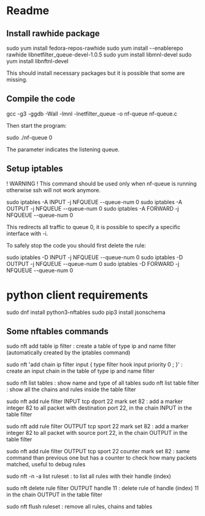 # Readme

## Install rawhide package

sudo yum install fedora-repos-rawhide
sudo yum install --enablerepo rawhide libnetfilter_queue-devel-1.0.5
sudo yum install libmnl-devel
sudo yum install libnftnl-devel

This should install necessary packages but it is possible that some are missing.

## Compile the code

gcc -g3 -ggdb -Wall -lmnl -lnetfilter_queue -o nf-queue nf-queue.c

Then start the program:

sudo ./nf-queue 0

The parameter indicates the listening queue.

## Setup iptables

! WARNING ! This command should be used only when nf-queue is running otherwise ssh will not work anymore.

sudo iptables -A INPUT -j NFQUEUE --queue-num 0
sudo iptables -A OUTPUT -j NFQUEUE --queue-num 0
sudo iptables -A FORWARD -j NFQUEUE --queue-num 0

This redirects all traffic to queue 0, it is possible to specify a specific interface with -i.

To safely stop the code you should first delete the rule:

sudo iptables -D INPUT -j NFQUEUE --queue-num 0
sudo iptables -D OUTPUT -j NFQUEUE --queue-num 0
sudo iptables -D FORWARD -j NFQUEUE --queue-num 0

# python client requirements 

sudo dnf install python3-nftables
sudo pip3 install jsonschema

## Some nftables commands

sudo nft add table ip filter : create a table of type ip and name filter (automatically created by the iptables command)

sudo nft 'add chain ip filter input { type filter hook input priority 0 ; }' : create an input chain in the table of type ip and name filter

sudo nft list tables : show name and type of all tables
sudo nft list table filter : show all the chains and rules inside the table filter

sudo nft add rule filter INPUT tcp dport 22 mark set 82 : add a marker integer 82 to all packet with destination port 22, in the chain INPUT in the table filter

sudo nft add rule filter OUTPUT tcp sport 22 mark set 82 : add a marker integer 82 to all packet with source port 22, in the chain OUTPUT in the table filter

sudo nft add rule filter OUTPUT tcp sport 22 counter mark set 82 : same command than previous one but has a counter to check how many packets matched, useful to debug rules

sudo nft -n -a list ruleset : to list all rules with their handle (index)

sudo nft delete rule filter OUTPUT handle 11 : delete rule of handle (index) 11 in the chain OUTPUT in the table filter

sudo nft flush ruleset : remove all rules, chains and tables


